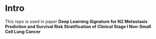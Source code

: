 # Intro

This repo is used in paper **Deep Learning Signature for N2 Metastasis Prediction and Survival Risk Stratification of Clinical Stage I Non-Small Cell Lung Cancer**